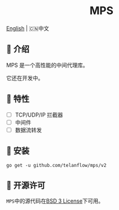 <h1 align="center">
  <br>MPS<br>
</h1>

[English](README.md) | 🇨🇳中文

## 📖 介绍
MPS 是一个高性能的中间代理库。

它还在开发中。

## 🚀 特性
- [ ] TCP/UDP/IP 拦截器
- [ ] 中间件
- [ ] 数据流转发

## 🧰 安装
```
go get -u github.com/telanflow/mps/v2
```

## 📄 开源许可
`MPS`中的源代码在[BSD 3 License](/LICENSE)下可用。
